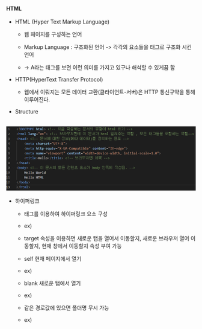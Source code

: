 #### HTML

* HTML (Hyper Text Markup Language)
  
  * 웹 페이지를 구성하는 언어
  
  * Markup Language : 구조화된 언어 -> 각각의 요소들을 태그로 구조화 시킨 언어
  
  * -> A라는 태그를 보면 이런 의미를 가지고 있구나 해석할 수 있게끔 함

* HTTP(HyperText Transfer Protocol)
  
  * 웹에서 이뤄지는 모든 데이터 교환(클라이언트-서버)은 HTTP 통신규약을 통해 이루어진다.

* Structure

    <img src = "https://github.com/DeveloperDulli/T.I.L/blob/master/WEB/HTML_img/structure.png">



* 하이퍼링크
  
  * <a> 태그를 이용하여 하이퍼링크 요소 구성
  
  * ex) <a href = "url경로"></a>
  
  * target 속성을 이용하면 새로운 탭을 열어서 이동할지, 새로운 브라우저 열어 이동할지, 현재 창에서 이동할지 속성 부여 가능
  
  * self 현재 페이지에서 열기
  
  * ex) <a href = "url 경로" target = "_self"></a>
  
  * blank 새로운 탭에서 열기
  
  * ex) <a href = "url 경로" target = "_blank"></a>
  
  * 같은 경로값에 있으면 폴더명 무시 가능
  
  * ex) <a href = "파일명"></a>
